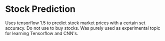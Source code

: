 # Stock Prediction
Uses tensorflow 1.5 to predict stock market prices with a certain set accuracy. Do not use to buy stocks. Was purely used as experimental topic for learning Tensorflow and CNN's.

